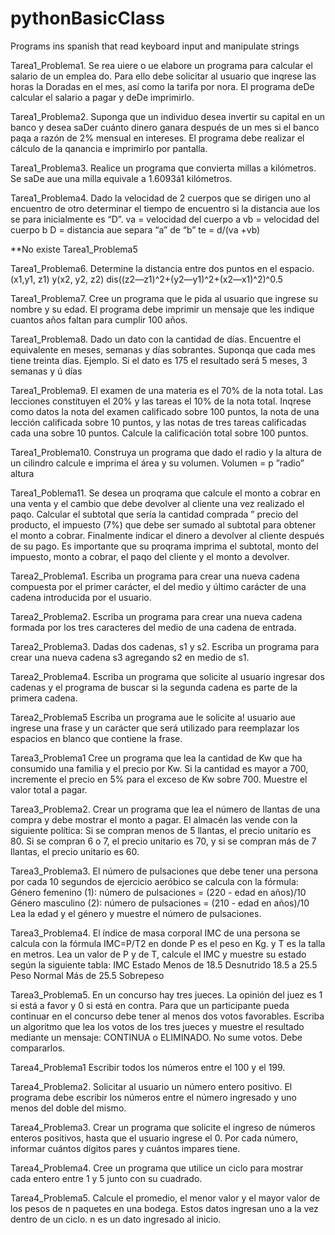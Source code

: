# pythonBasicClass
Programs ins spanish that read keyboard input and manipulate strings

Tarea1_Problema1. Se rea uiere o ue elabore un programa para calcular el salario de un emplea do. Para ello debe solicitar al usuario que inqrese las horas la Doradas en el mes, así como la tarifa por nora. El programa deDe calcular el salario a pagar y deDe imprimirlo.

Tarea1_Problema2. Suponga que un individuo desea invertir su capital en un banco y desea saDer cuánto dinero ganara después de un mes si el banco paqa a razón de 2% mensual en intereses. El programa debe realizar el cálculo de la qanancia e imprimirlo por pantalla.

Tarea1_Problema3. Realice un programa que convierta millas a kilómetros. Se saDe aue una milla equivale a 1.6093á1 kilómetros.

Tarea1_Problema4. Dado la velocidad de 2 cuerpos que se dirigen uno al encuentro de otro determinar el tiempo de encuentro si la distancia aue los se para inicialmente es “D”.
va = velocidad del cuerpo a vb = velocidad del cuerpo b
D = distancia aue separa “a” de “b”
te = d/(va +vb)

**No existe Tarea1_Problema5

Tarea1_Problema6. Determine la distancia entre dos puntos en el espacio. (x1,y1, z1) y(x2, y2, z2)
dis((z2—z1)^2+(y2—y1)^2+(x2—x1)^2)^0.5

Tarea1_Problema7. Cree un programa que le pida al usuario que ingrese su nombre y su edad. El programa debe imprimir un mensaje que les indique cuantos años faltan para cumplir 100 años.

Tarea1_Problema8. Dado un dato con la cantidad de días. Encuentre el equivalente en meses, semanas y días 
sobrantes. Suponqa que cada mes tiene treinta días.
Ejemplo. Si el dato es 175 el resultado será 5 meses, 3 semanas y ú días

Tarea1_Problema9. El examen de una materia es el 70% de la nota total. Las lecciones constituyen el 20% y las 
tareas el 10% de la nota total. Inqrese como datos la nota del examen calificado sobre 100 puntos, 
la nota de una lección calificada sobre 10 puntos, y las notas de tres tareas calificadas cada una 
sobre 10 puntos. Calcule la calificación total sobre 100 puntos.

Tarea1_Problema10. Construya un programa que dado el radio y la altura de un cilindro calcule e imprima el área y 
su volumen.
Volumen = p ”radio” altura

Tarea1_Poblema11. Se desea un proqrama que calcule el monto a cobrar en una venta y el cambio que debe devolver 
al cliente una vez realizado el paqo. Calcular el subtotal que sería la cantidad comprada ” precio 
del producto, el impuesto (7%) que debe ser sumado al subtotal para obtener el monto a cobrar. 
Finalmente indicar el dinero a devolver al cliente después de su pago. Es importante que su 
proqrama imprima el subtotal, monto del impuesto, monto a cobrar, el paqo del cliente y el monto a 
devolver.




Tarea2_Problema1. Escriba un programa para crear una nueva cadena compuesta por el primer carácter,
el del medio y último carácter de una cadena introducida por el usuario.

Tarea2_Problema2. Escriba un programa para crear una nueva cadena formada por los tres caracteres
del medio de una cadena de entrada.

Tarea2_Problema3. Dadas dos cadenas, s1 y s2. Escriba un programa para crear una nueva cadena s3 agregando s2 en 
medio de s1.

Tarea2_Problema4. Escriba un programa que solicite al usuario ingresar dos cadenas y el programa de buscar si la 
segunda cadena es parte de la primera cadena.

Tarea2_Problema5 Escriba un programa aue le solicite a! usuario aue ingrese una frase y un carácter que será 
utilizado para reemplazar los espacios en blanco que contiene la frase.




Tarea3_Problema1 Cree un programa que lea la cantidad de Kw que ha consumido una familia y el precio por Kw.
Si la cantidad es mayor a 700, incremente el precio en 5% para el exceso de Kw sobre 700.
Muestre el valor total a pagar.

Tarea3_Problema2. Crear un programa que lea el número de llantas de una compra y debe mostrar el monto a
pagar. El almacén las vende con la siguiente política: Si se compran menos de 5 llantas, el
precio unitario es 80. Si se compran 6 o 7, el precio unitario es 70, y si se compran más de 7
llantas, el precio unitario es 60.

Tarea3_Problema3. El número de pulsaciones que debe tener una persona por cada 10 segundos de ejercicio
aeróbico se calcula con la fórmula:
Género femenino (1): número de pulsaciones = (220 - edad en años)/10
Género masculino (2): número de pulsaciones = (210 - edad en años)/10
 Lea la edad y el género y muestre el número de pulsaciones.

Tarea3_Problema4. El índice de masa corporal IMC de una persona se calcula con la fórmula IMC=P/T2 en donde
P es el peso en Kg. y T es la talla en metros.
Lea un valor de P y de T, calcule el IMC y muestre su estado según la siguiente tabla:
IMC Estado
Menos de 18.5 Desnutrido
18.5 a 25.5 Peso Normal
Más de 25.5 Sobrepeso

Tarea3_Problema5. En un concurso hay tres jueces. La opinión del juez es 1 si está a favor y 0 si está en contra.
Para que un participante pueda continuar en el concurso debe tener al menos dos votos
favorables. Escriba un algoritmo que lea los votos de los tres jueces y muestre el resultado
mediante un mensaje: CONTINUA o ELIMINADO. No sume votos. Debe compararlos.


Tarea4_Problema1
Escribir todos los números entre el 100 y el 199.

Tarea4_Problema2.
Solicitar al usuario un número entero positivo. El programa debe escribir los números entre 
el número ingresado y uno menos del doble del mismo.

Tarea4_Problema3. 
Crear un programa que solicite el ingreso de números enteros positivos, hasta que el usuario 
ingrese el 0. Por cada número, informar cuántos dígitos pares y cuántos impares tiene.

Tarea4_Problema4.
Cree un programa que utilice un ciclo para mostrar cada entero entre 1 y 5 junto con su 
cuadrado.

Tarea4_Problema5. 
Calcule el promedio, el menor valor y el mayor valor de los pesos de n paquetes en una bodega. 
Estos datos ingresan uno a la vez dentro de un ciclo. n es un dato ingresado al inicio.
